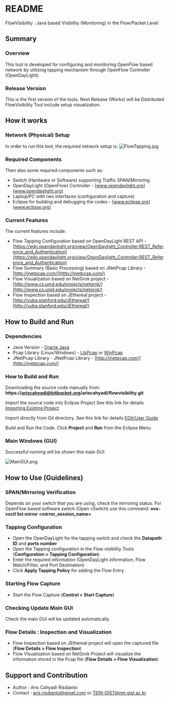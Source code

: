 # README #

FlowVisibility : Java based Visibility (Monitoring) in the Flow/Packet Level

## Summary ##

### Overview ###
This tool is developed for configuring and monitoring OpenFlow based network by utilizing tapping mechanism through OpenFlow Controller (OpenDayLight). 

### Release Version ###
This is the first version of the tools. Next Release (Works) will be Distributed FlowVisibility Tool include setup visualization.

## How it works ##

### Network (Physical) Setup ###
In order to run this tool, the required network setup is:
![FlowTapping.jpg](https://bitbucket.org/repo/bjAzAx/images/1737790542-FlowTapping.jpg)
### Required Components ###
Then also some required components such as:

* Switch (Hardware or Software) supporting Traffic SPAN/Mirroring
* OpenDayLight (OpenFlow) Controller - [www.opendaylight.org](www.opendaylight.org)
* Laptop/PC with two interfaces (configuration and capture)
* Eclipse for building and debugging the codes - [www.eclipse.org](www.eclipse.org)

### Current Features ###
The current features include:

* Flow Tapping Configuration based on OpenDayLight REST API - [https://wiki.opendaylight.org/view/OpenDaylight_Controller:REST_Reference_and_Authentication](https://wiki.opendaylight.org/view/OpenDaylight_Controller:REST_Reference_and_Authentication)
* Flow Summary (Basic Processing) based on JNetPcap Library - [http://jnetpcap.com/](http://jnetpcap.com/)
* Flow Visualization based on NetGrok project - [http://www.cs.umd.edu/projects/netgrok/](http://www.cs.umd.edu/projects/netgrok/)
* Flow Inspection based on JEthereal project - [http://yuba.stanford.edu/JEthereal/](http://yuba.stanford.edu/JEthereal/)

## How to Build and Run ##

### Dependencies ###

* Java Version - [Oracle Java](https://java.com/en/download/manual.jsp)
* Pcap Library (Linux/Windows) - [LibPcap](http://www.tcpdump.org/#latest-release) or [WinPcap](https://www.winpcap.org/install/)
* JNetPcap Library - JNetPcap Library - [http://jnetpcap.com/](http://jnetpcap.com/)

### How to Build and Run ###

Downloading the source code manually from:
**https://ariscahyadi@bitbucket.org/ariscahyadi/flowvisibility.git**

Import the source code into Eclipse Project
See this link for details [Importing Existing Project](http://help.eclipse.org/juno/index.jsp?topic=%2Forg.eclipse.platform.doc.user%2Ftasks%2Ftasks-importproject.htm)

Import directly from Git directory.
See this link for details [EGit/User Guide](http://wiki.eclipse.org/EGit/User_Guide)

Build and Run the Code.
Click **Project** and **Run** from the Eclipse Menu

### Main Windows (GUI) ###

Successful running will be shown this main GUI.

![MainGUI.png](https://bitbucket.org/repo/bjAzAx/images/3633801302-MainGUI.png)

## How to Use (Guidelines)  ##

### SPAN/Mirroring Verification ###
Depends on your switch that you are using, check the mirroring status.
For OpenFlow based software switch (Open vSwitch) use this command:
**ovs-vsctl list mirror <mirror_session_name>**

### Tapping Configuration ###

* Open the OpenDayLight for the tapping switch and check the **Datapath ID** and **ports number**
* Open the Tapping configuration in the Flow visibility Tools (**Configuration > Tapping Configuration**)
* Enter the required information (OpenDayLight information, Flow Match/Filter, and Port Destination)
* Click **Apply Tapping Policy** for adding the Flow Entry

### Starting Flow Capture ###
* Start the Flow Capture (**Control > Start Capture**)

### Checking Update Main GUI ###
Check the main GUI will be updated automatically.

### Flow Details : Inspection and Visualization ###
* Flow Inspection based on JEthereal project will open the captured file (**Flow Details > Flow Inspection**)
* Flow Visualization based on NetGrok Project will visualize the information stored in the Pcap file (**Flow Details > Flow Visualization**)

## Support and Contribution ##

* Author : Aris Cahyadi Risdianto
* Contact : aris.risdianto@gmail.com or TEIN-GIST@nm.gist.ac.kr